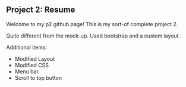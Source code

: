 ## Project 2: Resume

Welcome to my p2 github page! This is my sort-of complete project 2. 

Quite different from the mock-up. Used bootstrap and a custom layout. 

Additional items: 
- Modified Layout
- Modified CSS
- Menu bar
- Scroll to top button
